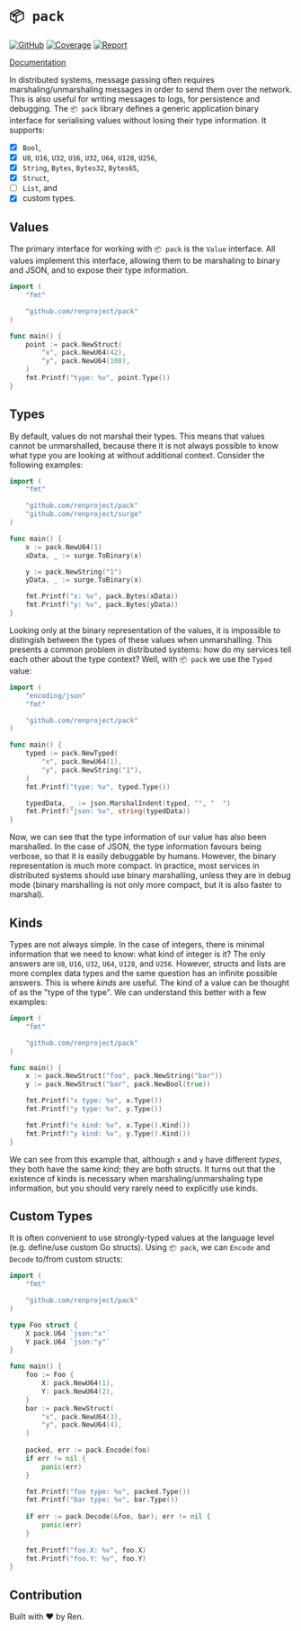 # `📦 pack`

[![GitHub](https://github.com/renproject/pack/workflows/test/badge.svg)](https://github.com/renproject/pack/workflows/test/badge.svg)
[![Coverage](https://coveralls.io/repos/github/renproject/pack/badge.svg?branch=master)](https://coveralls.io/github/renproject/pack?branch=master)
[![Report](https://goreportcard.com/badge/github.com/renproject/pack)](https://goreportcard.com/badge/github.com/renproject/pack)

[Documentation](https://godoc.org/github.com/renproject/pack)

In distributed systems, message passing often requires marshaling/unmarshaling messages in order to send them over the network. This is also useful for writing messages to logs, for persistence and debugging. The `📦 pack` library defines a generic application binary interface for serialising values without losing their type information. It supports:

- [x] `Bool`,
- [x] `U8`, `U16`, `U32`, `U16`, `U32`, `U64`, `U128`, `U256`,
- [x] `String`, `Bytes`, `Bytes32`, `Bytes65`,
- [x] `Struct`,
- [ ] `List`, and
- [x] custom types.

## Values

The primary interface for working with `📦 pack` is the `Value` interface. All values implement this interface, allowing them to be marshaling to binary and JSON, and to expose their type information.

```go
import (
    "fmt"

    "github.com/renproject/pack"
)

func main() {
    point := pack.NewStruct(
        "x", pack.NewU64(42),
        "y", pack.NewU64(100),
    )
    fmt.Printf("type: %v", point.Type())
}
```

## Types

By default, values do not marshal their types. This means that values cannot be unmarshalled, because there it is not always possible to know what type you are looking at without additional context. Consider the following examples:

```go
import (
    "fmt"

    "github.com/renproject/pack"
    "github.com/renproject/surge"
)

func main() {
    x := pack.NewU64(1)
    xData, _ := surge.ToBinary(x)

    y := pack.NewString("1")
    yData, _ := surge.ToBinary(x)

    fmt.Printf("x: %v", pack.Bytes(xData))
    fmt.Printf("y: %v", pack.Bytes(yData))
}
```

Looking only at the binary representation of the values, it is impossible to distingish between the types of these values when unmarshalling. This presents a common problem in distributed systems: how do my services tell each other about the type context? Well, with `📦 pack` we use the `Typed` value:

```go
import (
    "encoding/json"
    "fmt"

    "github.com/renproject/pack"
)

func main() {
    typed := pack.NewTyped(
        "x", pack.NewU64(1),
        "y", pack.NewString("1"),
    )
    fmt.Printf("type: %v", typed.Type())

    typedData, _ := json.MarshalIndent(typed, "", "  ")
    fmt.Printf("json: %v", string(typedData))
}
```

Now, we can see that the type information of our value has also been marshalled. In the case of JSON, the type information favours being verbose, so that it is easily debuggable by humans. However, the binary representation is much more compact. In practice, most services in distributed systems should use binary marshalling, unless they are in debug mode (binary marshalling is not only more compact, but it is also faster to marshal).

## Kinds

Types are not always simple. In the case of integers, there is minimal information that we need to know: what kind of integer is it? The only answers are `U8`, `U16`, `U32`, `U64`, `U128`, and `U256`. However, structs and lists are more complex data types and the same question has an infinite possible answers. This is where _kinds_ are useful. The kind of a value can be thought of as the "type of the type". We can understand this better with a few examples:

```go
import (
    "fmt"

    "github.com/renproject/pack"
)

func main() {
    x := pack.NewStruct("foo", pack.NewString("bar"))
    y := pack.NewStruct("bar", pack.NewBool(true))

    fmt.Printf("x type: %v", x.Type())
    fmt.Printf("y type: %v", y.Type())

    fmt.Printf("x kind: %v", x.Type().Kind())
    fmt.Printf("y kind: %v", y.Type().Kind())
}
```

We can see from this example that, although `x` and `y` have different _types_, they both have the same _kind_; they are both structs. It turns out that the existence of kinds is necessary when marshaling/unmarshaling type information, but you should very rarely need to explicitly use kinds.

## Custom Types

It is often convenient to use strongly-typed values at the language level (e.g. define/use custom Go structs). Using `📦 pack`, we can `Encode` and `Decode` to/from custom structs:

```go
import (
    "fmt"

    "github.com/renproject/pack"
)

type Foo struct {
    X pack.U64 `json:"x"`
    Y pack.U64 `json:"y"`
}

func main() {
    foo := Foo {
        X: pack.NewU64(1),
        Y: pack.NewU64(2),
    }
    bar := pack.NewStruct(
        "x", pack.NewU64(3),
        "y", pack.NewU64(4),
    )
    
    packed, err := pack.Encode(foo)
    if err != nil {
        panic(err)
    }

    fmt.Printf("foo type: %v", packed.Type())
    fmt.Printf("bar type: %v", bar.Type())
    
    if err := pack.Decode(&foo, bar); err != nil {
        panic(err)
    }
    
    fmt.Printf("foo.X: %v", foo.X)
    fmt.Printf("foo.Y: %v", foo.Y)
}
```

## Contribution

Built with ❤ by Ren.

